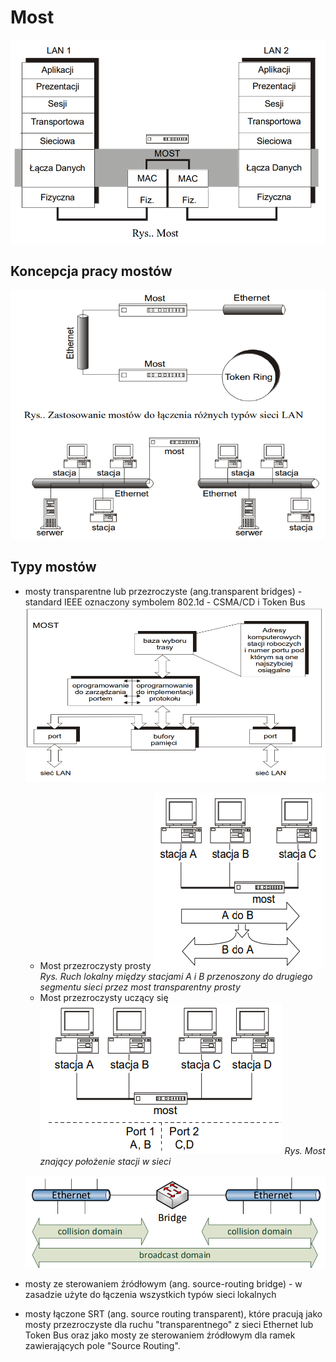 # Most

![Most](most.png)

## Koncepcja pracy mostów

![Most](mosty_koncepcja.png)

## Typy mostów

- mosty transparentne lub przezroczyste (ang.transparent bridges) - standard IEEE oznaczony symbolem 802.1d - CSMA/CD i Token Bus
![Most](mosty_przezroczyste.png)
  - Most przezroczysty prosty
    ![Most](most_przezroczysty_prosty.png)
    *Rys. Ruch lokalny między stacjami A i B przenoszony do drugiego segmentu sieci przez most transparentny prosty*
  - Most przezroczysty uczący się
    ![Most](most_przezroczysty_uczacy_sie.png)
    *Rys. Most znający położenie stacji w sieci*

  ![Most](most_.png)

- mosty ze sterowaniem źródłowym (ang. source-routing bridge) - w zasadzie użyte do łączenia wszystkich typów sieci lokalnych
- mosty łączone SRT (ang. source routing transparent), które pracują jako mosty przezroczyste dla ruchu "transparentnego" z sieci Ethernet lub Token Bus oraz jako mosty ze sterowaniem źródłowym dla ramek zawierających pole "Source Routing".
